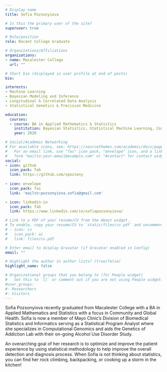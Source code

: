 ```yaml
---
# Display name
title: Sofia Pozsonyiova

# Is this the primary user of the site?
superuser: true

# Role/position
role: Recent College Graduate 

# Organizations/Affiliations
organizations:
- name: Macalester College
  url: ""

# Short bio (displayed in user profile at end of posts)
bio: 

interests:
- Machine Learning 
- Bayesian Modeling and Inference
- Longitudinal & Correlated Data Analysis
- Statistical Genetics & Precision Medicine 

education:
  courses:
  - course: BA in Applied Mathematics & Statistics
    institution: Bayesian Statistics, Statistical Machine Learning, Correlated Data, Causal Inference, Probability, Epidemiology, International Public Health, Community Health & Psychology
    year: 2020

# Social/Academic Networking
# For available icons, see: https://sourcethemes.com/academic/docs/page-builder/#icons
#   For an email link, use "fas" icon pack, "envelope" icon, and a link in the
#   form "mailto:your-email@example.com" or "#contact" for contact widget.
social:
- icon: github
  icon_pack: fab
  link: https://github.com/spozsony
  
- icon: envelope
  icon_pack: fas
  link: 'mailto:pozsonyiova.sofia@gmail.com'

- icon: linkedin-in
  icon_pack: fab
  link: https://www.linkedin.com/in/sofiapozsonyiova/

# Link to a PDF of your resume/CV from the About widget.
# To enable, copy your resume/CV to `static/files/cv.pdf` and uncomment the lines below.
# - icon: cv
#   icon_pack: ai
#   link: files/cv.pdf

# Enter email to display Gravatar (if Gravatar enabled in Config)
email: ""

# Highlight the author in author lists? (true/false)
highlight_name: false

# Organizational groups that you belong to (for People widget)
#   Set this to `[]` or comment out if you are not using People widget.
#user_groups:
#- Researchers
#- Visitors
---
```


Sofia Pozsonyiova recently graduated from Macalester College with a BA in Applied Mathematics and Statistics with a focus in Community and Global Health. Sofia is now a member of Mayo Clinic’s Division of Biomedical Statistics and Informatics serving as a Statistical Program Analyst where she specializes in Computational Genomics and aids the Genetics of Addiction Lab with their on-going Alcohol Use Disorder Study. 

An overarching goal of her research is to optimize and improve the patient experience by using statistical methodology to help improve the overall detection and diagnosis process.  When Sofia is not thinking about statistics, you can find her rock climbing, backpacking, or cooking up a storm in the kitchen! 
